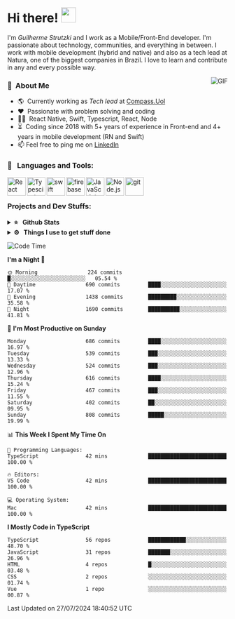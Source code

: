 # Hi there! <img src="https://github.com/TheDudeThatCode/TheDudeThatCode/blob/master/Assets/Hi.gif" width="34px" height="34px">

I'm _Guilherme Strutzki_ and I work as a Mobile/Front-End developer. I'm passionate about technology, communities, and everything in between. I work with mobile development (hybrid and native) and also as a tech lead at Natura, one of the biggest companies in Brazil. I love to learn and contribute in any and every possible way. 

<img align="right" alt="GIF" src="https://spotify-github-profile.vercel.app/api/view?uid=22gkdonhf4okms5x5dsdjx7sy&cover_image=true&theme=default&bar_color=09ff00&bar_color_cover=false"/>

### :space_invader: &nbsp;About Me
- :earth_americas:&nbsp; Currently working as _Tech lead_ at [Compass.Uol](https://compass.uol/en/home/)
- :heart: &nbsp;Passionate with problem solving and coding
- :technologist: &nbsp;React Native, Swift, Typescript, React, Node
- :hourglass_flowing_sand: &nbsp;Coding since 2018 with 5+ years of experience in Front-end and 4+ years in mobile development (RN and Swift)
- 📫  Feel free to ping me on [LinkedIn](https://www.linkedin.com/in/guilherme-strutzki/?locale=en_US)

### 🔨 &nbsp; Languages and Tools:
<a href="https://reactjs.org/" target="_blank"> <img align="left" alt="React" height ="42px" src="https://raw.githubusercontent.com/rahul-jha98/github_readme_icons/main/language_and_tools/square/react/react.svg"></a>
<a href="https://www.typescriptlang.org/" target="_blank"><img align="left" alt="Typescirpt" height ="42px" src="https://raw.githubusercontent.com/rahul-jha98/github_readme_icons/main/language_and_tools/square/typescript/typescript.svg"></a>
<a href="https://developer.apple.com/swift/" target="_blank"> <img align="left" src="https://raw.githubusercontent.com/rahul-jha98/github_readme_icons/main/language_and_tools/square/swift/swift.svg" alt="swift" height="42px"/> </a> 
<a href="https://firebase.google.com/" target="_blank"> <img align="left" src="https://raw.githubusercontent.com/rahul-jha98/github_readme_icons/main/language_and_tools/square/firebase/firebase.svg" alt="firebase" height ="42px"/> </a>
<a href="https://developer.mozilla.org/en-US/docs/Web/JavaScript" target="_blank"> <img align="left" alt="JavaScript" height ="42px"  src="https://raw.githubusercontent.com/rahul-jha98/github_readme_icons/main/language_and_tools/square/javascript/javascript.svg"> </a>
<a href="https://nodejs.org" target="_blank"><img align="left" alt="Node.js" height ="42px" src="https://raw.githubusercontent.com/rahul-jha98/github_readme_icons/main/language_and_tools/square/node/node.svg"></a>
<a href="https://git-scm.com/" target="_blank"> <img src="https://raw.githubusercontent.com/rahul-jha98/github_readme_icons/main/language_and_tools/square/git-scm/git-scm.svg" align="left" alt="git" height='42px'/> </a> </br></br>


### Projects and Dev Stuffs:

<details>	
  <summary><b>⭐ &nbsp; Github Stats</b></summary>
  <br />
  <img src="https://github-readme-stats.vercel.app/api?username=guistrutzki&show_icons=true&theme=tokyonight"/>
</details>
 
<details>	
  <br />
  <summary><b>⚙️ &nbsp; Things I use to get stuff done</b></summary>
  	<ul>
  	    <li><b>OS:</b> macOS Big Sur 11.2</li>
	    <li><b>Laptop: </b> MacBook Pro (i7, Mid 2014)</li>
  	    <li><b>Browser: </b> Chrome</li>
	    <li><b>Terminal: </b> ZSH: Oh My Zsh</li>
	    <li><b>Code Editor:</b> VScode, XCode and Android Studio</li>
	    <li><b>To Stay Updated:</b> Twitter, Youtube and Instagram.</li>
	</ul>	
</details>

<!--START_SECTION:waka-->
![Code Time](http://img.shields.io/badge/Code%20Time-1%2C497%20hrs%2013%20mins-blue)

**I'm a Night 🦉** 

```text
🌞 Morning                224 commits         █░░░░░░░░░░░░░░░░░░░░░░░░   05.54 % 
🌆 Daytime                690 commits         ████░░░░░░░░░░░░░░░░░░░░░   17.07 % 
🌃 Evening                1438 commits        █████████░░░░░░░░░░░░░░░░   35.58 % 
🌙 Night                  1690 commits        ██████████░░░░░░░░░░░░░░░   41.81 % 
```
📅 **I'm Most Productive on Sunday** 

```text
Monday                   686 commits         ████░░░░░░░░░░░░░░░░░░░░░   16.97 % 
Tuesday                  539 commits         ███░░░░░░░░░░░░░░░░░░░░░░   13.33 % 
Wednesday                524 commits         ███░░░░░░░░░░░░░░░░░░░░░░   12.96 % 
Thursday                 616 commits         ████░░░░░░░░░░░░░░░░░░░░░   15.24 % 
Friday                   467 commits         ███░░░░░░░░░░░░░░░░░░░░░░   11.55 % 
Saturday                 402 commits         ██░░░░░░░░░░░░░░░░░░░░░░░   09.95 % 
Sunday                   808 commits         █████░░░░░░░░░░░░░░░░░░░░   19.99 % 
```


📊 **This Week I Spent My Time On** 

```text
💬 Programming Languages: 
TypeScript               42 mins             █████████████████████████   100.00 % 

🔥 Editors: 
VS Code                  42 mins             █████████████████████████   100.00 % 

💻 Operating System: 
Mac                      42 mins             █████████████████████████   100.00 % 
```

**I Mostly Code in TypeScript** 

```text
TypeScript               56 repos            ████████████░░░░░░░░░░░░░   48.70 % 
JavaScript               31 repos            ███████░░░░░░░░░░░░░░░░░░   26.96 % 
HTML                     4 repos             █░░░░░░░░░░░░░░░░░░░░░░░░   03.48 % 
CSS                      2 repos             ░░░░░░░░░░░░░░░░░░░░░░░░░   01.74 % 
Vue                      1 repo              ░░░░░░░░░░░░░░░░░░░░░░░░░   00.87 % 
```




 Last Updated on 27/07/2024 18:40:52 UTC
<!--END_SECTION:waka-->
